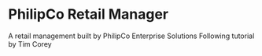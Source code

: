 # PhilipCo Retail Manager
A retail management built by PhilipCo Enterprise Solutions
Following tutorial by Tim Corey
